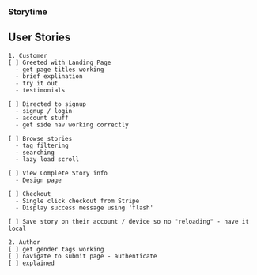 ### Storytime

  ## User Stories
    1. Customer
    [ ] Greeted with Landing Page
      - get page titles working
      - brief explination
      - try it out
      - testimonials

    [ ] Directed to signup
      - signup / login
      - account stuff
      - get side nav working correctly

    [ ] Browse stories
      - tag filtering
      - searching
      - lazy load scroll

    [ ] View Complete Story info
      - Design page

    [ ] Checkout
      - Single click checkout from Stripe
      - Display success message using 'flash'

    [ ] Save story on their account / device so no "reloading" - have it local

    2. Author
    [ ] get gender tags working
    [ ] navigate to submit page - authenticate
    [ ] explained
